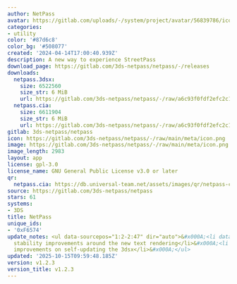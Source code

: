 ```yaml
---
author: NetPass
avatar: https://gitlab.com/uploads/-/system/project/avatar/56839786/icon.png
categories:
- utility
color: '#87d6c8'
color_bg: '#508077'
created: '2024-04-14T17:00:40.939Z'
description: A new way to experience StreetPass
download_page: https://gitlab.com/3ds-netpass/netpass/-/releases
downloads:
  netpass.3dsx:
    size: 6522560
    size_str: 6 MiB
    url: https://gitlab.com/3ds-netpass/netpass/-/raw/a6c93f0fdf2efc2c15220aba6116a038086efa0a/netpass.3dsx?inline=false
  netpass.cia:
    size: 6611904
    size_str: 6 MiB
    url: https://gitlab.com/3ds-netpass/netpass/-/raw/a6c93f0fdf2efc2c15220aba6116a038086efa0a/netpass.cia?inline=false
gitlab: 3ds-netpass/netpass
icon: https://gitlab.com/3ds-netpass/netpass/-/raw/main/meta/icon.png
image: https://gitlab.com/3ds-netpass/netpass/-/raw/main/meta/icon.png
image_length: 2983
layout: app
license: gpl-3.0
license_name: GNU General Public License v3.0 or later
qr:
  netpass.cia: https://db.universal-team.net/assets/images/qr/netpass-cia.png
source: https://gitlab.com/3ds-netpass/netpass
stars: 61
systems:
- 3DS
title: NetPass
unique_ids:
- '0xF6574'
update_notes: <ul data-sourcepos="1:2-2:47" dir="auto">&#x000A;<li data-sourcepos="1:2-1:63">Further
  stability improvements around the new text rendering</li>&#x000A;<li data-sourcepos="2:2-2:47">Small
  improvements on self-updating the 3dsx</li>&#x000A;</ul>
updated: '2025-10-15T09:59:48.185Z'
version: v1.2.3
version_title: v1.2.3
---
```

